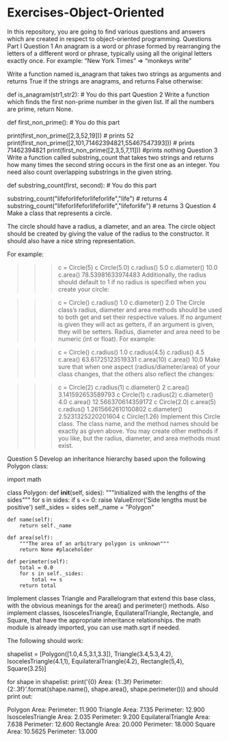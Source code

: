 # Exercises-Object-Oriented
In this repository, you are going to find various questions and answers which are created in respect to object-oriented programming.
Questions Part I
Question 1
An anagram is a word or phrase formed by rearranging the letters of a different word or phrase, typically using all the original letters exactly once. For example: “New York Times” => “monkeys write”

Write a function named is_anagram that takes two strings as arguments and returns True if the strings are anagrams, and returns False otherwise:

def is_anagram(str1,str2):
	# You do this part
Question 2
Write a function which finds the first non-prime number in the given list. If all the numbers are prime, return None.

def first_non_prime():
	# You do this part

    
print(first_non_prime([2,3,52,19])) # prints 52
print(first_non_prime([2,101,71462394821,55467547393])) # prints 71462394821
print(first_non_prime([2,3,5,7,11])) #prints nothing 
Question 3
Write a function called substring_count that takes two strings and returns how many times the second string occurs in the first one as an integer. You need also count overlapping substrings in the given string.


def substring_count(first, second):
	# You do this part

substring_count("lifeforlifeforlifeforlife","life") # returns 4
substring_count("lifeforlifeforlifeforlife","lifeforlife") # returns 3
Question 4
Make a class that represents a circle.

The circle should have a radius, a diameter, and an area. The circle object should be created by giving the value of the radius to the constructor. It should also have a nice string representation.

For example:

>>> c = Circle(5)
>>> c
Circle(5.0)
>>> c.radius()
5.0
>>> c.diameter()
10.0
>>> c.area()
78.53981633974483
Additionally, the radius should default to 1 if no radius is specified when you create your circle:

>>> c = Circle()
>>> c.radius()
1.0
>>> c.diameter()
2.0
The Circle class’s radius, diameter and area methods should be used to both get and set their respective values. If no argument is given they will act as getters, if an argument is given, they will be setters. Radius, diameter and area need to be numeric (int or float). For example:

>>> c = Circle()
>>> c.radius()
1.0
>>> c.radius(4.5)
>>> c.radius()
4.5
>>> c.area()
63.61725123519331
>>> c.area(10)
>>> c.area()
10.0
Make sure that when one aspect (radius/diameter/area) of your class changes, that the others also reflect the changes:

>>> c = Circle(2)
>>> c.radius(1)
>>> c.diameter()
2
>>> c.area()
3.141592653589793
>>> c
Circle(1)
>>> c.radius(2)
>>> c.diameter()
4.0
>>> c.area()
12.566370614359172
>>> c
Circle(2.0)
>>> c.area(5)
>>> c.radius()
1.2615662610100802
>>> c.diameter()
2.5231325220201604
>>> c
Circle(1.26)
Implement this Circle class. The class name, and the method names should be exactly as given above. You may create other methods if you like, but the radius, diameter, and area methods must exist.

Question 5
Develop an inheritance hierarchy based upon the following Polygon class:

import math

class Polygon:
    def __init__(self, sides):
        """Initialized with the lengths of the sides"""
        for s in sides:
            if s <= 0:
                raise ValueError('Side lengths must be positive')
        self._sides = sides
        self._name = "Polygon"

    def name(self):
        return self._name

    def area(self):
        """The area of an arbitrary polygon is unknown"""
        return None #placeholder

    def perimeter(self):
        total = 0.0
        for s in self._sides:
            total += s
        return total
Implement classes Triangle and Parallelogram that extend this base class, with the obvious meanings for the area() and perimeter() methods. Also implement classes, IsoscelesTriangle, EquilateralTriangle, Rectangle, and Square, that have the appropriate inheritance relationships. the math module is already imported, you can use math.sqrt if needed.

The following should work:

shapelist = [Polygon([1.0,4.5,3.1,3.3]),
             Triangle(3.4,5.3,4.2),
             IsocelesTriangle(4.1,1),
             EquilateralTriangle(4.2),
             Rectangle(5,4),
             Square(3.25)]

for shape in shapelist:
    print('{0} Area: {1:.3f}  Perimeter: {2:.3f}'.format(shape.name(),
                                                           shape.area(),
                                                           shape.perimeter()))
and should print out:

Polygon Area:  Perimeter: 11.900
Triangle Area: 7.135  Perimeter: 12.900
IsoscelesTriangle Area: 2.035  Perimeter: 9.200
EquilateralTriangle Area: 7.638  Perimeter: 12.600
Rectangle Area: 20.000  Perimeter: 18.000
Square Area: 10.5625  Perimeter: 13.000
